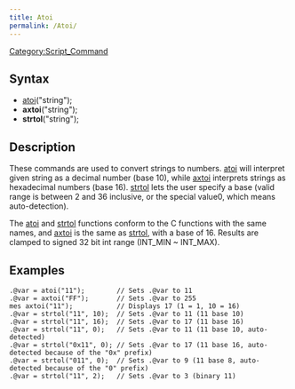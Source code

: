 ```yaml
---
title: Atoi
permalink: /Atoi/
---
```


[Category:Script_Command](/Category:Script_Command "wikilink")

Syntax
------

-   [atoi](/atoi "wikilink")("string");
-   **axtoi**("string");
-   **strtol**("string");

Description
-----------

These commands are used to convert strings to numbers. [atoi](/atoi "wikilink") will interpret given string as a decimal number (base 10), while [axtoi](/axtoi "wikilink") interprets strings as hexadecimal numbers (base 16). [strtol](/strtol "wikilink") lets the user specify a base (valid range is between 2 and 36 inclusive, or the special value0, which means auto-detection).

The [atoi](/atoi "wikilink") and [strtol](/strtol "wikilink") functions conform to the C functions with the same names, and [axtoi](/axtoi "wikilink") is the same as [strtol](/strtol "wikilink"), with a base of 16. Results are clamped to signed 32 bit int range (INT_MIN ~ INT_MAX).

Examples
--------

    .@var = atoi("11");        // Sets .@var to 11
    .@var = axtoi("FF");       // Sets .@var to 255
    mes axtoi("11");           // Displays 17 (1 = 1, 10 = 16)
    .@var = strtol("11", 10);  // Sets .@var to 11 (11 base 10)
    .@var = strtol("11", 16);  // Sets .@var to 17 (11 base 16)
    .@var = strtol("11", 0);   // Sets .@var to 11 (11 base 10, auto-detected)
    .@var = strtol("0x11", 0); // Sets .@var to 17 (11 base 16, auto-detected because of the "0x" prefix)
    .@var = strtol("011", 0);  // Sets .@var to 9 (11 base 8, auto-detected because of the "0" prefix)
    .@var = strtol("11", 2);   // Sets .@var to 3 (binary 11)